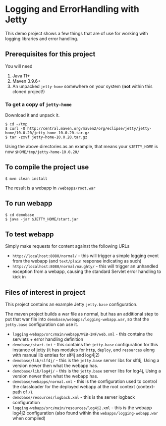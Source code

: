 # Logging and ErrorHandling with Jetty

This demo project shows a few things that are of use for working with
logging libraries and error handling.

## Prerequisites for this project

You will need

1. Java 11+
2. Maven 3.9.6+
3. An unpacked `jetty-home` somewhere on your system (**not** within this cloned project!)

### To get a copy of `jetty-home`

Download it and unpack it.

``` shell
$ cd ~/tmp
$ curl -O http://central.maven.org/maven2/org/eclipse/jetty/jetty-home/10.0.20/jetty-home-10.0.20.tar.gz
$ tar -zxvf jetty-home-10.0.20.tar.gz
```

Using the above directories as an example, that means your `$JETTY_HOME` is  
now `$HOME/tmp/jetty-home-10.0.20/`

## To compile the project use 

``` shell
$ mvn clean install
```

The result is a webapp in `/webapps/root.war`

## To run webapp

``` shell
$ cd demobase
$ java -jar $JETTY_HOME/start.jar 
```

## To test webapp

Simply make requests for content against the following URLs

* `http://localhost:8080/normal/` - this will trigger a simple logging event from
the webapp (and `text/plain` response indicating as such)
* `http://localhost:8080/normal/naughty/` - this will trigger an unhandled exception from a webapp,
causing the standard Servlet error handling to kick in

## Files of interest in project

This project contains an example Jetty `jetty.base` configuration.

The maven project builds a war file as normal, but has an additional step to put
that war file into `demobase/webapps/logging-webapp.war`, so that the `jetty.base` configuration 
can use it. 

* `logging-webapp/src/main/webapp/WEB-INF/web.xml` - this contains the servlets + error handling definition
* `demobase/start.ini` - this contains the `jetty.base` configuration for this instance of jetty
 (it has modules for `http`, `deploy`, and `resources` along with manual lib entries for slf4j and log4j2)
* `demobase/lib/slf4j/` - this is the `jetty.base` server libs for slf4j, Using a version newer then what the
 webapp has. 
* `demobase/lib/log4j/` - this is the `jetty.base` server libs for log4j, Using a version newer then what the
 webapp has.
* `demobase/webapps/normal.xml` - this is the configuration used to control the classloader for the
 deployed webapp at the root context (context-path of `/`).
* `demobase/resources/logback.xml` - this is the server logback configuration
* `logging-webapp/src/main/resources/log4j2.xml` - this is the webapp log4j2 configuration
 (also found within the `webapps/logging-webapp.war` when compiled)
